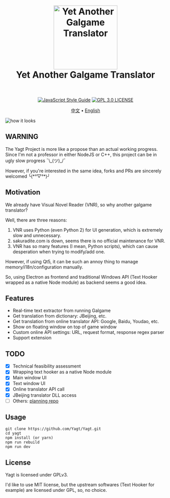 <h1 align="center">
  <a href="https://github.com/Yagt/Yagt"><img src="https://raw.githubusercontent.com/Yagt/Yagt/master/build/icons/icon.png" alt="Yet Another Galgame Translator" width="200" /></a>
  <br>
  Yet Another Galgame Translator
  <br>
  <br>
</h1>

<p align="center">
  <a href="https://standardjs.com"><img src="https://img.shields.io/badge/code_style-standard-brightgreen.svg" alt="JavaScript Style Guide"></a>
  <a href="/LICENSE"><img src="https://img.shields.io/badge/license-GPL%203.0-blue.svg" alt="GPL 3.0 LICENSE"></a>
</p>

<p align="center">
  <a href="/README.md">中文</a> •
  <a href="/docs/README_EN.md">English</a>
</p>

![how it looks](https://raw.githubusercontent.com/Yagt/Yagt/master/.github/imgs/how_it_looks.png)

## WARNING

The Yagt Project is more like a propose than an actual working progress. Since I'm not a professor in either NodeJS or C++, this project can be in ugly slow progress ¯\\\_(ツ)\_/¯

However, if you're interested in the same idea, forks and PRs are sincerely welcomed ╰(\*°▽°\*)╯

## Motivation

We already have Visual Novel Reader (VNR), so why another galgame translator?

Well, there are three reasons:

1. VNR uses Python (even Python 2) for UI generation, which is extremely slow and unnecessary.
2. sakuradite.com is down, seems there is no official maintenance for VNR.
3. VNR has so many features (I mean, Python scripts), which can cause desperation when trying to modify/add one.

However, if using Qt5, it can be such an annoy thing to manage memory/i18n/configuration manually.

So, using Electron as frontend and traditional Windows API (Text Hooker wrapped as a native Node module) as backend seems a good idea.

## Features

- Real-time text extractor from running Galgame
- Get translation from dictionary: JBeijing, etc.
- Get translation from online translator API: Google, Baidu, Youdao, etc.
- Show on floating window on top of game window
- Custom online API settings: URL, request format, response regex parser
- Support extension

## TODO

- [x] Technical feasibility assessment
- [x] Wrapping text hooker as a native Node module
- [x] Main window UI
- [x] Text window UI
- [x] Online translator API call
- [x] JBeijing translator DLL access
- [ ] Others: [planning repo](https://github.com/Yagt/planning/issues)

## Usage

    git clone https://github.com/Yagt/Yagt.git
    cd yagt
    npm install (or yarn)
    npm run rebuild
    npm run dev

## License

Yagt is licensed under GPLv3.

I'd like to use MIT license, but the upstream softwares (Text Hooker for example) are licensed under GPL, so, no choice.

